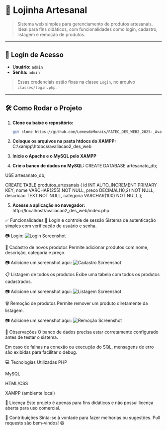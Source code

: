 # 🧵 Lojinha Artesanal

> Sistema web simples para gerenciamento de produtos artesanais. Ideal para fins didáticos, com funcionalidades como login, cadastro, listagem e remoção de produtos.

---

## 🔐 Login de Acesso

- **Usuário:** `admin`  
- **Senha:** `admin`

> Essas credenciais estão fixas na classe `Login`, no arquivo `classes/login.php`.

---

## 🛠️ Como Rodar o Projeto

1. **Clone ou baixe o repositório:**

   ```bash
   git clone https://github.com/LemesdeMorais/FATEC_DES_WEB2_2025-_Avaliacao2/blob/main/avaliacao2_des_web.git

2. **Coloque os arquivos na pasta htdocs do XAMPP:**
    C:\xampp\htdocs\avaliacao2_des_web

3. **Inicie o Apache e o MySQL pelo XAMPP**

4. **Crie o banco de dados no MySQL:**
CREATE DATABASE artesanato_db;

USE artesanato_db;

CREATE TABLE produtos_artesanais (
    id INT AUTO_INCREMENT PRIMARY KEY,
    nome VARCHAR(255) NOT NULL,
    preco DECIMAL(10,2) NOT NULL,
    descricao TEXT NOT NULL,
    categoria VARCHAR(100) NOT NULL
);

5. **Acesse a aplicação no navegador:**
http://localhost/avaliacao2_des_web/index.php


✅ Funcionalidades
🔑 Login e controle de sessão
Sistema de autenticação simples com verificação de usuário e senha.

📷 Login:
![Login Screenshot](screen/login.png)

📝 Cadastro de novos produtos
Permite adicionar produtos com nome, descrição, categoria e preço.

📷 Adicione um screenshot aqui:
![Cadastro Screenshot](screen/cadastro.png)

📋 Listagem de todos os produtos
Exibe uma tabela com todos os produtos cadastrados.

📷 Adicione um screenshot aqui:
![Listagem Screenshot](screen/lista.png)

🗑️ Remoção de produtos
Permite remover um produto diretamente da listagem.

📷 Adicione um screenshot aqui:
![Remoção Screenshot](screen/remover.png)


📌 Observações
O banco de dados precisa estar corretamente configurado antes de testar o sistema.

Em caso de falhas na conexão ou execução do SQL, mensagens de erro são exibidas para facilitar o debug.

💻 Tecnologias Utilizadas
PHP

MySQL

HTML/CSS

XAMPP (ambiente local)

📄 Licença
Este projeto é apenas para fins didáticos e não possui licença aberta para uso comercial.

🤝 Contribuições
Sinta-se à vontade para fazer melhorias ou sugestões. Pull requests são bem-vindos! 😄